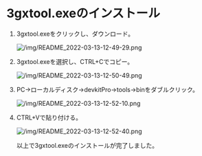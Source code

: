 # 3gxtool.exeのインストール

1. 3gxtool.exeをクリックし、ダウンロード。

    ![/img/README_2022-03-13-12-49-29.png](/img/README_2022-03-13-12-49-29.png)

1. 3gxtool.exeを選択し、CTRL+Cでコピー。

    ![/img/README_2022-03-13-12-50-49.png](/img/README_2022-03-13-12-50-49.png)

1. PC→ローカルディスク→devkitPro→tools→binをダブルクリック。

    ![/img/README_2022-03-13-12-52-10.png](/img/README_2022-03-13-12-52-10.png)

1. CTRL+Vで貼り付ける。

    ![/img/README_2022-03-13-12-52-40.png](/img/README_2022-03-13-12-52-40.png)

    以上で3gxtool.exeのインストールが完了しました。
